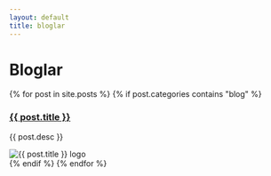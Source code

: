 ```yaml
---
layout: default
title: bloglar
---
```


# Bloglar

<div class="blog-listesi">
  {% for post in site.posts %}
    {% if post.categories contains "blog" %}
      <div class="blog-item">
        <div class="blog-description">
          <h3><a href="{{ post.url | relative_url }}">{{ post.title }}</a></h3>
          <p>{{ post.desc }}</p>
        </div>
        <div class="blog-logo">
          <img src="{{ post.logo | relative_url }}" alt="{{ post.title }} logo">
        </div>
      </div>
    {% endif %}
  {% endfor %}
</div>
